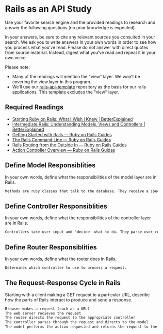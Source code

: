 # Rails as an API Study

Use your favorite search engine and the provided readings to research and answer
the following questions (no prior knowledge is expected).

In your answers, be sure to cite any relevant sources you consulted in your
search. We ask you to write answers in your own words in order to see how you
process what you've read. Please do not answer with direct quotes from source
material. Instead, digest what you've read and repeat it in your own voice.

Please note:

-   Many of the readings will mention the "view" layer. We won't be covering the
    view layer in this program.
-   We'll use our [rails-api-template](/ga-wdi-boston/rails-api-template)
    repository as the basis for our rails applications.
    This template excludes the "view" layer.

## Required Readings

-   [Starting Ruby on Rails: What I Wish I Knew | BetterExplained](http://betterexplained.com/articles/starting-ruby-on-rails-what-i-wish-i-knew/)
-   [Intermediate Rails: Understanding Models, Views and Controllers | BetterExplained](http://betterexplained.com/articles/intermediate-rails-understanding-models-views-and-controllers/)
-   [Getting Started with Rails — Ruby on Rails Guides](http://guides.rubyonrails.org/getting_started.html)
-   [The Rails Command Line — Ruby on Rails Guides](http://guides.rubyonrails.org/command_line.html)
-   [Rails Routing from the Outside In — Ruby on Rails Guides](http://guides.rubyonrails.org/routing.html)
-   [Action Controller Overview — Ruby on Rails Guides](http://guides.rubyonrails.org/action_controller_overview.html)

## Define Model Responsiblities

In your own words, define what the responsibilities of the model layer are in
Rails.

```md
Methods are ruby classes that talk to the database. They receive a specific task and perform a specific action.
```

## Define Controller Responsiblities

In your own words, define what the responsibilities of the controller layer are
in Rails.

```md
Controllers take user input and 'decide' what to do. They parse user requests, data submissions, and browser interactions, and communicate with the appropriate model.
```

## Define Router Responsiblities

In your own words, define what the router does in Rails.

```md
Determines which controller to use to process a request.
```

## The Request-Response Cycle in Rails

Starting with a client making a GET request to a particular URL, describe how
the parts of Rails interact to produce and send a response.

```md
Browser makes a request (such as a URL)
The web server recieves the request
The router directs the request to the appropriate controller
The controller parses through the request and directs to the model
The model performs the action requested and returns the request to the controller, where it goes back up the chain and sends it to the user. 

```
